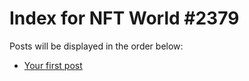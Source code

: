 # Index for NFT World #2379
Posts will be displayed in the order below:

- [Your first post](./001-first.md)

